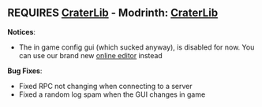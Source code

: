 ## REQUIRES [CraterLib](https://www.curseforge.com/minecraft/mc-mods/craterlib) - Modrinth: [CraterLib](https://modrinth.com/mod/craterlib)

**Notices**:

- The in game config gui (which sucked anyway), is disabled for now. You can use our brand new [online editor](https://editor.firstdark.dev) instead

**Bug Fixes**:

- Fixed RPC not changing when connecting to a server
- Fixed a random log spam when the GUI changes in game
